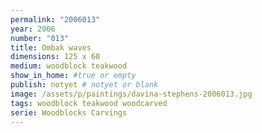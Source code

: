 ```yaml
---
permalink: "2006013"
year: 2006
number: "013"
title: Ombak waves
dimensions: 125 x 60
medium: woodblock teakwood
show_in_home: #true or empty
publish: notyet # notyet or blank
image: /assets/p/paintings/davina-stephens-2006013.jpg
tags: woodblock teakwood woodcarved
serie: Woodblocks Carvings
---
```

